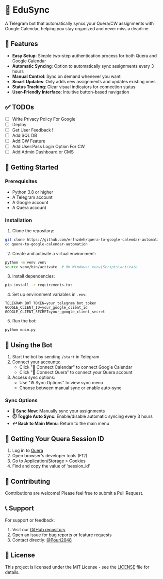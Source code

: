 # 📅 EduSync

A Telegram bot that automatically syncs your Quera/CW assignments with Google Calendar, helping you stay organized and never miss a deadline.

## 🌟 Features

- **Easy Setup**: Simple two-step authentication process for both Quera and Google Calendar
- **Automatic Syncing**: Option to automatically sync assignments every 3 hours
- **Manual Control**: Sync on demand whenever you want
- **Smart Updates**: Only adds new assignments and updates existing ones
- **Status Tracking**: Clear visual indicators for connection status
- **User-Friendly Interface**: Intuitive button-based navigation

## ✅ TODOs
- [ ] Write Privacy Policy For Google
- [ ] Deploy
- [ ] Get User Feedback !
- [ ] Add SQL DB
- [ ] Add CW Feature
- [ ] Add User:Pass Login Option For CW
- [ ] Add Admin Dashboard or CMS

## 🚀 Getting Started

### Prerequisites

- Python 3.8 or higher
- A Telegram account
- A Google account
- A Quera account

### Installation

1. Clone the repository:
```bash
git clone https://github.com/erfnzdeh/quera-to-google-calendar-automation.git
cd quera-to-google-calendar-automation
```

2. Create and activate a virtual environment:
```bash
python -m venv venv
source venv/bin/activate  # On Windows: venv\Scripts\activate
```

3. Install dependencies:
```bash
pip install -r requirements.txt
```

4. Set up environment variables in `.env`:
```
TELEGRAM_BOT_TOKEN=your_telegram_bot_token
GOOGLE_CLIENT_ID=your_google_client_id
GOOGLE_CLIENT_SECRET=your_google_client_secret
```

5. Run the bot:
```bash
python main.py
```

## 📱 Using the Bot

1. Start the bot by sending `/start` in Telegram
2. Connect your accounts:
   - Click "🔗 Connect Calendar" to connect Google Calendar
   - Click "🔗 Connect Quera" to connect your Quera account
3. Access sync options:
   - Use "⚙️ Sync Options" to view sync menu
   - Choose between manual sync or enable auto-sync

### Sync Options

- **🔄 Sync Now**: Manually sync your assignments
- **⏱️ Toggle Auto Sync**: Enable/disable automatic syncing every 3 hours
- **↩️ Back to Main Menu**: Return to the main menu

## 🔑 Getting Your Quera Session ID

1. Log in to [Quera](https://quera.org)
2. Open browser's developer tools (F12)
3. Go to Application/Storage > Cookies
4. Find and copy the value of 'session_id'

## 🤝 Contributing

Contributions are welcome! Please feel free to submit a Pull Request.

## 📞 Support

For support or feedback:
1. Visit our [GitHub repository](https://github.com/erfnzdeh/quera-to-google-calendar-automation)
2. Open an issue for bug reports or feature requests
3. Contact directly: [@Pouri2048](https://t.me/Pouri2048)

## 📄 License

This project is licensed under the MIT License - see the [LICENSE](LICENSE) file for details.